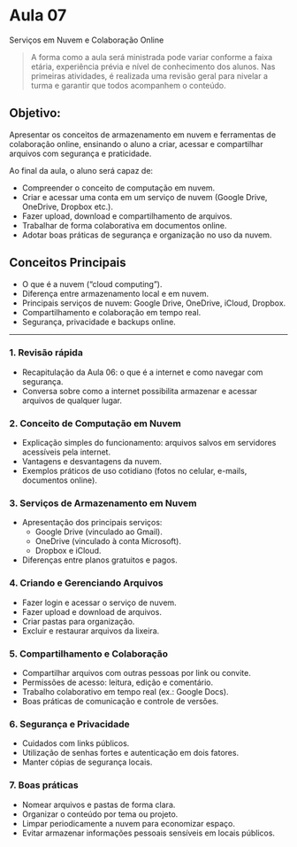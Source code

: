 # Aula 07
Serviços em Nuvem e Colaboração Online

> A forma como a aula será ministrada pode variar conforme a faixa etária, experiência prévia e
> nível de conhecimento dos alunos. Nas primeiras atividades, é realizada uma revisão geral para
> nivelar a turma e garantir que todos acompanhem o conteúdo.

## Objetivo:
Apresentar os conceitos de armazenamento em nuvem e ferramentas de colaboração online, ensinando o aluno a criar, acessar e compartilhar arquivos com segurança e praticidade.

Ao final da aula, o aluno será capaz de:
- Compreender o conceito de computação em nuvem.
- Criar e acessar uma conta em um serviço de nuvem (Google Drive, OneDrive, Dropbox etc.).
- Fazer upload, download e compartilhamento de arquivos.
- Trabalhar de forma colaborativa em documentos online.
- Adotar boas práticas de segurança e organização no uso da nuvem.

## Conceitos Principais
- O que é a nuvem (“cloud computing”).
- Diferença entre armazenamento local e em nuvem.
- Principais serviços de nuvem: Google Drive, OneDrive, iCloud, Dropbox.
- Compartilhamento e colaboração em tempo real.
- Segurança, privacidade e backups online.

---

### 1. Revisão rápida
- Recapitulação da Aula 06: o que é a internet e como navegar com segurança.
- Conversa sobre como a internet possibilita armazenar e acessar arquivos de qualquer lugar.

### 2. Conceito de Computação em Nuvem
- Explicação simples do funcionamento: arquivos salvos em servidores acessíveis pela internet.
- Vantagens e desvantagens da nuvem.
- Exemplos práticos de uso cotidiano (fotos no celular, e-mails, documentos online).

### 3. Serviços de Armazenamento em Nuvem
- Apresentação dos principais serviços:
  - Google Drive (vinculado ao Gmail).
  - OneDrive (vinculado à conta Microsoft).
  - Dropbox e iCloud.
- Diferenças entre planos gratuitos e pagos.

### 4. Criando e Gerenciando Arquivos
- Fazer login e acessar o serviço de nuvem.
- Fazer upload e download de arquivos.
- Criar pastas para organização.
- Excluir e restaurar arquivos da lixeira.

### 5. Compartilhamento e Colaboração
- Compartilhar arquivos com outras pessoas por link ou convite.
- Permissões de acesso: leitura, edição e comentário.
- Trabalho colaborativo em tempo real (ex.: Google Docs).
- Boas práticas de comunicação e controle de versões.

### 6. Segurança e Privacidade
- Cuidados com links públicos.
- Utilização de senhas fortes e autenticação em dois fatores.
- Manter cópias de segurança locais.

### 7. Boas práticas
- Nomear arquivos e pastas de forma clara.
- Organizar o conteúdo por tema ou projeto.
- Limpar periodicamente a nuvem para economizar espaço.
- Evitar armazenar informações pessoais sensíveis em locais públicos.
